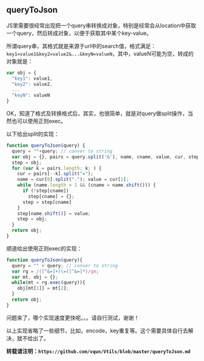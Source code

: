 ## queryToJson
JS里需要很经常出现把一个query串转换成对象，特别是经常会从location中获取一个query，然后转成对象，以便于获取其中某个key-value。

所谓query串，其格式就是来源于url中的search值，格式满足：`key1=value1&key2=value2&...&keyN=valueN`，其中，valueN可能为空，转成的对象就是：
```javascript
var obj = {
  "key1": value1,
  "key2": value2,
  ...
  "keyN": valueN
}
```
OK，知道了格式及转换格式后，其实，也很简单，就是对query做split操作，当然也可以使用正则exec。

以下给出split的实现：
```javascript
function queryToJson(query) {
  query = ""+query; // conver to string
  var obj = {}, pairs = query.split('&'), name, cname, value, cur, step;
  step = obj;
  for (var k = pairs.length; k; ) {
    cur = pairs[--k].split("=");
    name = cur[0].split("."); value = cur[1];
    while (name.length > 1 && (cname = name.shift())) {
      if (!step[cname])
        step[cname] = {};
      step = step[cname]
    }
    step[name.shift()] = value;
    step = obj;
  }
  return obj;
}
```
顺道给出使用正则exec的实现：
```javascript
function queryToJson(query){
  query = "" + query; // conver to string
  var rg = /([^&=]+)\=([^&=]*)/gm;
  var mt, obj = {};
  while(mt = rg.exec(query)){
    obj[mt[1]] = mt[2];
  }
  return obj;
}
```
问题来了，哪个实现速度更快呢。。。请自行测试，谢谢！

以上实现省略了一些细节，比如，encode，key重复等。这个需要具体自行去解决，就不给出了。

**转载请注明：`https://github.com/vqun/Vtils/blob/master/queryToJson.md`**
